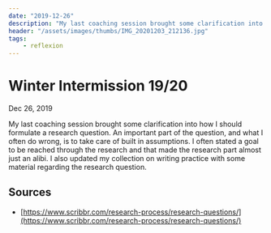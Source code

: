 ```yaml
---
date: "2019-12-26"
description: "My last coaching session brought some clarification into how I should formulate a research question. An important part of the question, and what I often do wrong, is to take care of built in assumptions."
header: "/assets/images/thumbs/IMG_20201203_212136.jpg"
tags:
    - reflexion
---
```


# Winter Intermission 19/20
Dec 26, 2019

My last coaching session brought some clarification into how I should formulate a research question. An important part of the question, and what I often do wrong, is to take care of built in assumptions. I often stated a goal to be reached through the research and that made the research part almost just an alibi. I also updated my collection on writing practice with some material regarding the research question.

## Sources
- [https://www.scribbr.com/research-process/research-questions/](https://www.scribbr.com/research-process/research-questions/)